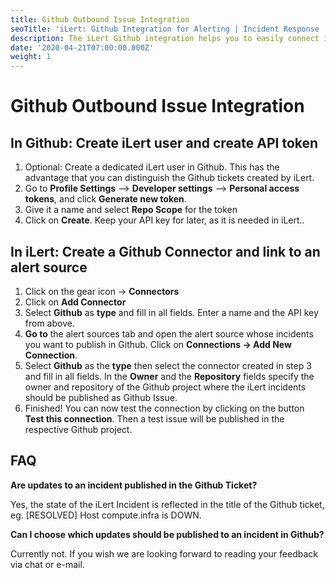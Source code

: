 ```yaml
---
title: Github Outbound Issue Integration
seoTitle: 'iLert: Github Integration for Alerting | Incident Response | Uptime'
description: The iLert Github integration helps you to easily connect iLert with Github.
date: '2020-04-21T07:00:00.000Z'
weight: 1
---
```


# Github Outbound Issue Integration

## In Github: Create iLert user and create API token <a id="github-preparation"></a>

1. Optional: Create a dedicated iLert user in Github. This has the advantage that you can distinguish the Github tickets created by iLert.
2. Go to **Profile Settings** --&gt; **Developer settings** --&gt; **Personal access tokens**, and click **Generate new token**.
3. Give it a name and select **Repo Scope** for the token
4. Click on **Create**. Keep your API key for later, as it is needed in iLert..

## In iLert: Create a Github Connector and link to an alert source <a id="create-alarm-source"></a>

1. Click on the gear icon → **Connectors**
2. Click on **Add Connector**
3. Select **Github** as **type** and fill in all fields. Enter a name and the API key from above.
4. **Go to** the alert sources tab and open the alert source whose incidents you want to publish in Github. Click on **Connections → Add New Connection**.
5. Select **Github** as the **type** then select the connector created in step 3 and fill in all fields. In the **Owner** and the **Repository** fields specify the owner and repository of the Github project where the iLert incidents should be published as Github Issue.
6. Finished! You can now test the connection by clicking on the button **Test this connection**. Then a test issue will be published in the respective Github project.

## FAQ <a id="faq"></a>

**Are updates to an incident published in the Github Ticket?**

Yes, the state of the iLert Incident is reflected in the title of the Github ticket, eg. \[RESOLVED\] Host compute.infra is DOWN.

**Can I choose which updates should be published to an incident in Github?**

Currently not. If you wish we are looking forward to reading your feedback via chat or e-mail.

